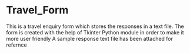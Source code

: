 # Travel_Form
This is a travel enquiry form which stores the responses in a text file. The form is created with the help of Tkinter Python module in order to make it more user friendly
A sample response text file has been attached for refernce 
